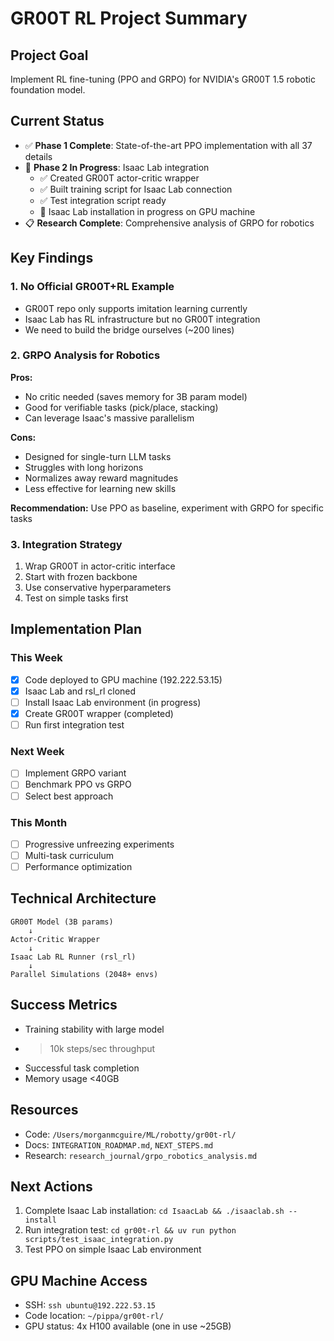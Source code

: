 # GR00T RL Project Summary

## Project Goal
Implement RL fine-tuning (PPO and GRPO) for NVIDIA's GR00T 1.5 robotic foundation model.

## Current Status
- ✅ **Phase 1 Complete**: State-of-the-art PPO implementation with all 37 details
- 🚧 **Phase 2 In Progress**: Isaac Lab integration
  - ✅ Created GR00T actor-critic wrapper
  - ✅ Built training script for Isaac Lab connection
  - ✅ Test integration script ready
  - 🚧 Isaac Lab installation in progress on GPU machine
- 📋 **Research Complete**: Comprehensive analysis of GRPO for robotics

## Key Findings

### 1. No Official GR00T+RL Example
- GR00T repo only supports imitation learning currently
- Isaac Lab has RL infrastructure but no GR00T integration
- We need to build the bridge ourselves (~200 lines)

### 2. GRPO Analysis for Robotics
**Pros:**
- No critic needed (saves memory for 3B param model)
- Good for verifiable tasks (pick/place, stacking)
- Can leverage Isaac's massive parallelism

**Cons:**
- Designed for single-turn LLM tasks
- Struggles with long horizons
- Normalizes away reward magnitudes
- Less effective for learning new skills

**Recommendation:** Use PPO as baseline, experiment with GRPO for specific tasks

### 3. Integration Strategy
1. Wrap GR00T in actor-critic interface
2. Start with frozen backbone
3. Use conservative hyperparameters
4. Test on simple tasks first

## Implementation Plan

### This Week
- [x] Code deployed to GPU machine (192.222.53.15)
- [x] Isaac Lab and rsl_rl cloned
- [ ] Install Isaac Lab environment (in progress)
- [x] Create GR00T wrapper (completed)
- [ ] Run first integration test

### Next Week
- [ ] Implement GRPO variant
- [ ] Benchmark PPO vs GRPO
- [ ] Select best approach

### This Month
- [ ] Progressive unfreezing experiments
- [ ] Multi-task curriculum
- [ ] Performance optimization

## Technical Architecture
```
GR00T Model (3B params)
    ↓
Actor-Critic Wrapper
    ↓
Isaac Lab RL Runner (rsl_rl)
    ↓
Parallel Simulations (2048+ envs)
```

## Success Metrics
- Training stability with large model
- >10k steps/sec throughput
- Successful task completion
- Memory usage <40GB

## Resources
- Code: `/Users/morganmcguire/ML/robotty/gr00t-rl/`
- Docs: `INTEGRATION_ROADMAP.md`, `NEXT_STEPS.md`
- Research: `research_journal/grpo_robotics_analysis.md`

## Next Actions
1. Complete Isaac Lab installation: `cd IsaacLab && ./isaaclab.sh --install`
2. Run integration test: `cd gr00t-rl && uv run python scripts/test_isaac_integration.py`
3. Test PPO on simple Isaac Lab environment

## GPU Machine Access
- SSH: `ssh ubuntu@192.222.53.15`
- Code location: `~/pippa/gr00t-rl/`
- GPU status: 4x H100 available (one in use ~25GB)